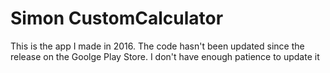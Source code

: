 # Simon CustomCalculator

This is the app I made in 2016.
The code hasn't been updated since the release on the Goolge Play Store. I don't have enough patience to update it

